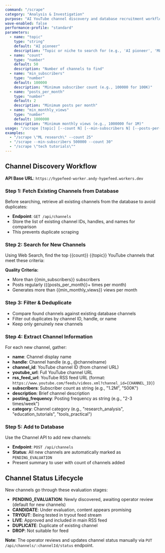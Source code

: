 ```yaml
---
command: "/scrape"
category: "Analysis & Investigation"
purpose: "AI YouTube channel discovery and database recruitment workflow"
wave-enabled: false
performance-profile: "standard"
parameters:
  - name: "topic"
    type: "string"
    default: "AI pioneer"
    description: "Topic or niche to search for (e.g., 'AI pioneer', 'ML research', 'tech review')"
  - name: "count"
    type: "number"
    default: 50
    description: "Number of channels to find"
  - name: "min_subscribers"
    type: "number"
    default: 100000
    description: "Minimum subscriber count (e.g., 100000 for 100K)"
  - name: "posts_per_month"
    type: "number"
    default: 2
    description: "Minimum posts per month"
  - name: "min_monthly_views"
    type: "number"
    default: 1000000
    description: "Minimum monthly views (e.g., 1000000 for 1M)"
usage: "/scrape [topic] [--count N] [--min-subscribers N] [--posts-per-month N] [--min-monthly-views N]"
examples:
  - "/scrape \"ML research\" --count 25"
  - "/scrape --min-subscribers 500000 --count 30"
  - "/scrape \"tech tutorials\""
---
```


## Channel Discovery Workflow

**API Base URL**: `https://hypefeed-worker.andy-hypefeed.workers.dev`

### Step 1: Fetch Existing Channels from Database
Before searching, retrieve all existing channels from the database to avoid duplicates:
- **Endpoint**: `GET /api/channels`
- Store the list of existing channel IDs, handles, and names for comparison
- This prevents duplicate scraping

### Step 2: Search for New Channels
Using Web Search, find the top {{count}} {{topic}} YouTube channels that meet these criteria:

**Quality Criteria:**
- More than {{min_subscribers}} subscribers
- Posts regularly ({{posts_per_month}}+ times per month)
- Generates more than {{min_monthly_views}} views per month

### Step 3: Filter & Deduplicate
- Compare found channels against existing database channels
- Filter out duplicates by channel ID, handle, or name
- Keep only genuinely new channels

### Step 4: Extract Channel Information
For each new channel, gather:
- **name**: Channel display name
- **handle**: Channel handle (e.g., @channelname)
- **channel_id**: YouTube channel ID (from channel URL)
- **youtube_url**: Full YouTube channel URL
- **rss_feed_url**: YouTube RSS feed URL (format: `https://www.youtube.com/feeds/videos.xml?channel_id={CHANNEL_ID}`)
- **subscribers**: Subscriber count as string (e.g., "1.2M", "500K")
- **description**: Brief channel description
- **posting_frequency**: Posting frequency as string (e.g., "2-3 times/week")
- **category**: Channel category (e.g., "research_analysis", "education_tutorials", "tools_practical")

### Step 5: Add to Database
Use the Channel API to add new channels:
- **Endpoint**: `POST /api/channels`
- **Status**: All new channels are automatically marked as `PENDING_EVALUATION`
- Present summary to user with count of channels added

## Channel Status Lifecycle

New channels go through these evaluation stages:
- **PENDING_EVALUATION**: Newly discovered, awaiting operator review (default for new channels)
- **CANDIDATE**: Under evaluation, content appears promising
- **TRYOUT**: Being tested in tryout feed stream
- **LIVE**: Approved and included in main RSS feed
- **DUPLICATE**: Duplicate of existing channel
- **DROP**: Not suitable for feed

**Note**: The operator reviews and updates channel status manually via `PUT /api/channels/:channelId/status` endpoint.